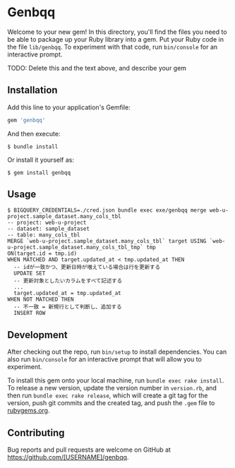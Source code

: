 # Genbqq

Welcome to your new gem! In this directory, you'll find the files you need to be able to package up your Ruby library into a gem. Put your Ruby code in the file `lib/genbqq`. To experiment with that code, run `bin/console` for an interactive prompt.

TODO: Delete this and the text above, and describe your gem

## Installation

Add this line to your application's Gemfile:

```ruby
gem 'genbqq'
```

And then execute:

    $ bundle install

Or install it yourself as:

    $ gem install genbqq

## Usage

```
$ BIGQUERY_CREDENTIALS=./cred.json bundle exec exe/genbqq merge web-u-project.sample_dataset.many_cols_tbl
-- project: web-u-project
-- dataset: sample_dataset
-- table: many_cols_tbl
MERGE `web-u-project.sample_dataset.many_cols_tbl` target USING `web-u-project.sample_dataset.many_cols_tbl_tmp` tmp
ON(target.id = tmp.id)
WHEN MATCHED AND target.updated_at < tmp.updated_at THEN
  -- idが一致かつ、更新日時が増えている場合は行を更新する
  UPDATE SET
  -- 更新対象としたいカラムをすべて記述する
  ...
  target.updated_at = tmp.updated_at
WHEN NOT MATCHED THEN
  -- 不一致 = 新規行として判断し、追加する
  INSERT ROW
```


## Development

After checking out the repo, run `bin/setup` to install dependencies. You can also run `bin/console` for an interactive prompt that will allow you to experiment.

To install this gem onto your local machine, run `bundle exec rake install`. To release a new version, update the version number in `version.rb`, and then run `bundle exec rake release`, which will create a git tag for the version, push git commits and the created tag, and push the `.gem` file to [rubygems.org](https://rubygems.org).

## Contributing

Bug reports and pull requests are welcome on GitHub at https://github.com/[USERNAME]/genbqq.
